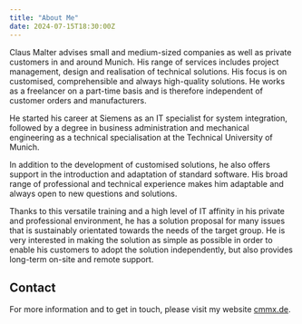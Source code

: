 ```yaml
---
title: "About Me"
date: 2024-07-15T18:30:00Z
---
```


Claus Malter advises small and medium-sized companies as well as private customers in and around Munich. His range of services includes project management, design and realisation of technical solutions. His focus is on customised, comprehensible and always high-quality solutions. He works as a freelancer on a part-time basis and is therefore independent of customer orders and manufacturers.

He started his career at Siemens as an IT specialist for system integration, followed by a degree in business administration and mechanical engineering as a technical specialisation at the Technical University of Munich.

In addition to the development of customised solutions, he also offers support in the introduction and adaptation of standard software. His broad range of professional and technical experience makes him adaptable and always open to new questions and solutions.

Thanks to this versatile training and a high level of IT affinity in his private and professional environment, he has a solution proposal for many issues that is sustainably orientated towards the needs of the target group. He is very interested in making the solution as simple as possible in order to enable his customers to adopt the solution independently, but also provides long-term on-site and remote support.

## Contact

For more information and to get in touch, please visit my website [cmmx.de](https://cmmx.de).
